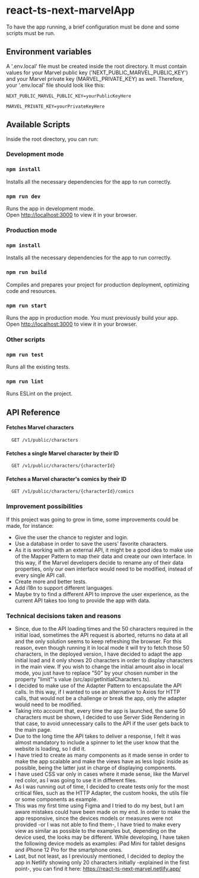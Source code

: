 # react-ts-next-marvelApp

To have the app running, a brief configuration must be done and some scripts must be run.

## Environment variables
A '.env.local' file must be created inside the root directory. It must contain values for your Marvel public key ('NEXT_PUBLIC_MARVEL_PUBLIC_KEY') and your Marvel private key (MARVEL_PRIVATE_KEY) as well. Therefore, your '.env.local' file should look like this:

`NEXT_PUBLIC_MARVEL_PUBLIC_KEY=yourPublicKeyHere`

`MARVEL_PRIVATE_KEY=yourPrivateKeyHere`


## Available Scripts

Inside the root directory, you can run:

### Development mode

### `npm install`

Installs all the necessary dependencies for the app to run correctly.

### `npm run dev`

Runs the app in development mode.\
Open [http://localhost:3000](http://localhost:3000) to view it in your browser.


### Production mode

### `npm install`

Installs all the necessary dependencies for the app to run correctly.

### `npm run build`

Compiles and prepares your project for production deployment, optimizing code and resources.


### `npm run start`

Runs the app in production mode. You must previously build your app.\
Open [http://localhost:3000](http://localhost:3000) to view it in your browser.

### Other scripts

### `npm run test`

Runs all the existing tests.

### `npm run lint`

Runs ESLint on the project.

## API Reference

#### Fetches Marvel characters

```http
  GET /v1/public/characters
```

#### Fetches a single Marvel character by their ID

```http
  GET /v1/public/characters/{characterId}
```

#### Fetches a Marvel character's comics by their ID

```http
  GET /v1/public/characters/{characterId}/comics
```

### Improvement possibilities

If this project was going to grow in time, some improvements could be made, for instance: 
- Give the user the chance to register and login.
- Use a database in order to save the users' favorite characters.
- As it is working with an external API, it might be a good idea to make use of the Mapper Pattern to map their data and create our own interface. In this way, if the Marvel developers decide to rename any of their data properties, only our own interface would need to be modified, instead of every single API call.
- Create more and better tests.
- Add i18n to support different languages.
- Maybe try to find a different API to improve the user experience, as the current API takes too long to provide the app with data.

### Technical decisions taken and reasons

- Since, due to the API loading times and the 50 characters required in the initial load, sometimes the API request is aborted, returns no data at all and the only solution seems to keep refreshing the browser. For this reason, even though running it in local mode it will try to fetch those 50 characters, in the deployed version, I have decided to adapt the app initial load and it only shows 20 characters in order to display characters in the main view. If you wish to change the initial amount also in local mode, you just have to replace "50" by your chosen number in the property "limit"'s value (src/api/getInitialCharacters.ts).
- I decided to make use of the Adapter Pattern to encapsulate the API calls. In this way, if I wanted to use an alternative to Axios for HTTP calls, that would not be a challenge or break the app, only the adapter would need to be modified. 
- Taking into account that, every time the app is launched, the same 50 characters must be shown, I decided to use Server Side Rendering in that case, to avoid unnecessary calls to the API if the user gets back to the main page.
- Due to the long time the API takes to deliver a response, I felt it was almost mandatory to include a spinner to let the user know that the website is loading, so I did it.
- I have tried to create as many components as it made sense in order to make the app scalable and make the views have as less logic inside as possible, being the latter just in charge of displaying components.
- I have used CSS var only in cases where it made sense, like the Marvel red color, as I was going to use it in different files.
- As I was running out of time, I decided to create tests only for the most critical files, such as the HTTP Adapter, the custom hooks, the utils file or some components as example.
- This was my first time using Figma and I tried to do my best, but I am aware mistakes could have been made on my end. In order to make the app responsive, since the devices models or measures were not provided -or I was not able to find them-, I have tried to make every view as similar as possible to the examples but, depending on the device used, the looks may be different. While developing, I have taken the following device models as examples: iPad Mini for tablet designs and iPhone 12 Pro for the smartphone ones.
- Last, but not least, as I previously mentioned, I decided to deploy the app in Netlify showing only 20 characters initially -explained in the first point-, you can find it here: https://react-ts-next-marvel.netlify.app/
